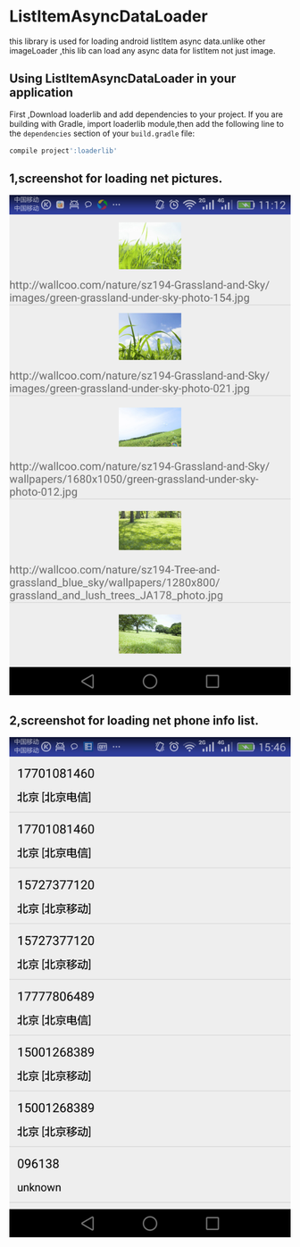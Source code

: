 # ListItemAsyncDataLoader
this library is used for loading android listItem async data.unlike other imageLoader ,this lib can load any async data for listItem not just image.

## Using ListItemAsyncDataLoader in your application
First ,Download loaderlib and add dependencies to your project.
If you are building with Gradle, import loaderlib module,then add the following line to the `dependencies` section of your `build.gradle` file:

```groovy
compile project':loaderlib'
```



## 1,screenshot for loading net pictures. 
![Screenshot](https://github.com/lchli/ListItemAsyncDataLoader/raw/master/LoaderLibrary/screenshot/shot_net_picturelist.png)

## 2,screenshot for loading net phone info list. 
![Screenshot](https://github.com/lchli/ListItemAsyncDataLoader/raw/master/LoaderLibrary/screenshot/shot_phone_info_list.png)

